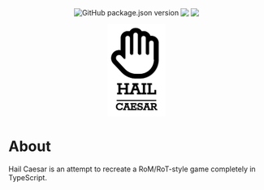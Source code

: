 [comment]: # (All my badges and shit go here. Will have a link to jsdocs and stuff later.)
<p align='center'><img alt="GitHub package.json version" src="https://img.shields.io/github/package-json/v/jackindisguise/hail-caesar?style=for-the-badge" align='center'/> <a href='https://github.com/jackindisguise/hail-caesar/milestone/1'><img src='https://img.shields.io/github/milestones/progress/jackindisguise/hail-caesar/1?style=for-the-badge' align='center'/></a> <a href='https://jackindisguise.github.io/hail-caesar/'><img src='https://img.shields.io/badge/documentation-orange?style=for-the-badge' align='center'/></a></p>

[comment]: # (Place-holder logo.)
<p align='center'><img src='https://raw.githubusercontent.com/jackindisguise/hail-caesar/main/logo.png'/></p>

# About
Hail Caesar is an attempt to recreate a RoM/RoT-style game completely in TypeScript.